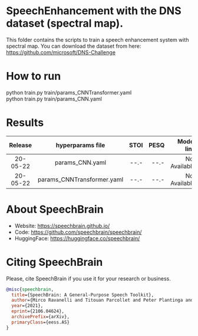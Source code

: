 # SpeechEnhancement with the DNS dataset (spectral map).
This folder contains the scripts to train a speech enhancement system with spectral map.
You can download the dataset from here: https://github.com/microsoft/DNS-Challenge

# How to run
python train.py train/params_CNNTransformer.yaml  
python train.py train/params_CNN.yaml 

# Results
| Release | hyperparams file | STOI | PESQ | Model link | GPUs |
|:-------------:|:---------------------------:| -----:| -----:| --------:| :-----------:|
| 20-05-22 |  params_CNN.yaml |  --.- | --.- | Not Available | 1xV100 32GB |
| 20-05-22 |  params_CNNTransformer.yaml |  --.- | --.- | Not Available | 1xV100 32GB |


# **About SpeechBrain**
- Website: https://speechbrain.github.io/
- Code: https://github.com/speechbrain/speechbrain/
- HuggingFace: https://huggingface.co/speechbrain/


# **Citing SpeechBrain**
Please, cite SpeechBrain if you use it for your research or business.

```bibtex
@misc{speechbrain,
  title={SpeechBrain: A General-Purpose Speech Toolkit},
  author={Mirco Ravanelli and Titouan Parcollet and Peter Plantinga and Aku Rouhe and Samuele Cornell and Loren Lugosch and Cem Subakan and Nauman Dawalatabad and Abdelwahab Heba and Jianyuan Zhong and Ju-Chieh Chou and Sung-Lin Yeh and Szu-Wei Fu and Chien-Feng Liao and Elena Rastorgueva and François Grondin and William Aris and Hwidong Na and Yan Gao and Renato De Mori and Yoshua Bengio},
  year={2021},
  eprint={2106.04624},
  archivePrefix={arXiv},
  primaryClass={eess.AS}
}
```
